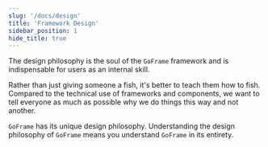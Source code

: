 ```yaml
---
slug: '/docs/design'
title: 'Framework Design'
sidebar_position: 1
hide_title: true
---
```



The design philosophy is the soul of the `GoFrame` framework and is indispensable for users as an internal skill.

Rather than just giving someone a fish, it's better to teach them how to fish. Compared to the technical use of frameworks and components, we want to tell everyone as much as possible why we do things this way and not another.

`GoFrame` has its unique design philosophy. Understanding the design philosophy of `GoFrame` means you understand `GoFrame` in its entirety.

